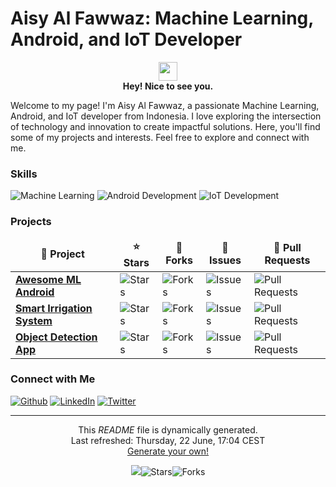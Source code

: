 # Aisy Al Fawwaz: Machine Learning, Android, and IoT Developer

<p align="center">
  <img src="https://emojis.slackmojis.com/emojis/images/1531849430/4246/blob-sunglasses.gif?1531849430" width="30"/>
  <br>
  <b>Hey! Nice to see you.</b>
</p>

<p>Welcome to my page! I'm Aisy Al Fawwaz, a passionate Machine Learning, Android, and IoT developer from Indonesia. I love exploring the intersection of technology and innovation to create impactful solutions. Here, you'll find some of my projects and interests. Feel free to explore and connect with me.</p>

<h3>Skills</h3>
<p>
  <img alt="Machine Learning" src="https://img.shields.io/badge/-Machine_Learning-FFA518?style=flat-square&logo=python&logoColor=white" />
  <img alt="Android Development" src="https://img.shields.io/badge/-Android_Development-3DDC84?style=flat-square&logo=android&logoColor=white" />
  <img alt="IoT Development" src="https://img.shields.io/badge/-IoT_Development-0088CC?style=flat-square&logo=arduino&logoColor=white" />
</p>

<h3>Projects</h3>
<table>
  <thead align="center">
    <tr border: none;>
      <td><b>🚀 Project</b></td>
      <td><b>⭐ Stars</b></td>
      <td><b>🍴 Forks</b></td>
      <td><b>🐞 Issues</b></td>
      <td><b>🔀 Pull Requests</b></td>
    </tr>
  </thead>
  <tbody>
    <tr>
      <td><a href="https://github.com/aisyal/awesome-ml-android"><b>Awesome ML Android</b></a></td>
      <td><img alt="Stars" src="https://img.shields.io/github/stars/aisyal/awesome-ml-android?style=flat-square&labelColor=343b41"/></td>
      <td><img alt="Forks" src="https://img.shields.io/github/forks/aisyal/awesome-ml-android?style=flat-square&labelColor=343b41"/></td>
      <td><img alt="Issues" src="https://img.shields.io/github/issues/aisyal/awesome-ml-android?style=flat-square&labelColor=343b41"/></td>
      <td><img alt="Pull Requests" src="https://img.shields.io/github/issues-pr/aisyal/awesome-ml-android?style=flat-square&labelColor=343b41"/></td>
    </tr>
    <tr>
      <td><a href="https://github.com/aisyal/smart-irrigation-system"><b>Smart Irrigation System</b></a></td>
      <td><img alt="Stars" src="https://img.shields.io/github/stars/aisyal/smart-irrigation-system?style=flat-square&labelColor=343b41"/></td>
      <td><img alt="Forks" src="https://img.shields.io/github/forks/aisyal/smart-irrigation-system?style=flat-square&labelColor=343b41"/></td>
      <td><img alt="Issues" src="https://img.shields.io/github/issues

/aisyal/smart-irrigation-system?style=flat-square&labelColor=343b41"/></td>
      <td><img alt="Pull Requests" src="https://img.shields.io/github/issues-pr/aisyal/smart-irrigation-system?style=flat-square&labelColor=343b41"/></td>
    </tr>
    <tr>
      <td><a href="https://github.com/aisyal/object-detection-app"><b>Object Detection App</b></a></td>
      <td><img alt="Stars" src="https://img.shields.io/github/stars/aisyal/object-detection-app?style=flat-square&labelColor=343b41"/></td>
      <td><img alt="Forks" src="https://img.shields.io/github/forks/aisyal/object-detection-app?style=flat-square&labelColor=343b41"/></td>
      <td><img alt="Issues" src="https://img.shields.io/github/issues/aisyal/object-detection-app?style=flat-square&labelColor=343b41"/></td>
      <td><img alt="Pull Requests" src="https://img.shields.io/github/issues-pr/aisyal/object-detection-app?style=flat-square&labelColor=343b41"/></td>
    </tr>
  </tbody>
</table>

<h3>Connect with Me</h3>
<p>
  <a href="https://github.com/aisyal" target="_blank"><img alt="Github" src="https://img.shields.io/badge/GitHub-%2312100E.svg?&style=for-the-badge&logo=Github&logoColor=white" /></a>
  <a href="https://www.linkedin.com/in/aisyal/" target="_blank"><img alt="LinkedIn" src="https://img.shields.io/badge/linkedin-%230077B5.svg?&style=for-the-badge&logo=linkedin&logoColor=white" /></a>
  <a href="https://twitter.com/aisyal_" target="_blank"><img alt="Twitter" src="https://img.shields.io/badge/twitter-%231DA1F2.svg?&style=for-the-badge&logo=twitter&logoColor=white" /></a>
</p>

------------

<p align="center">This <i>README</i> file is dynamically generated.<br>Last refreshed: Thursday, 22 June, 17:04 CEST<br><a href="https://github.com/aisyal/aisyal/actions/workflows/generate-readme.yml">Generate your own!</a></p>
<p align="center"><img src="https://github.com/aisyal/aisyal/actions/workflows/generate-readme.yml/badge.svg" /><img alt="Stars" src="https://img.shields.io/github/stars/aisyal/aisyal?style=flat-square&labelColor=343b41" /><img alt="Forks" src="https://img.shields.io/github/forks/aisyal/aisyal?style=flat-square&labelColor=343b41" /></p>
